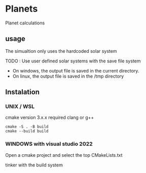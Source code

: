 Planets
=======

Planet calculations

## usage

The simualtion only uses the hardcoded solar system

TODO : Use user defined solar systems with the save file system


- On windows, the output file is saved in the current directory.
- On linux, the output file is saved in the /tmp directory

## Instalation

### UNIX / WSL

cmake version 3.x.x required
clang or g++

```
cmake -S . -B build
cmake --build build
```

### WINDOWS with visual studio 2022

Open a cmake project and select the top CMakeLists.txt

tinker with the build system
